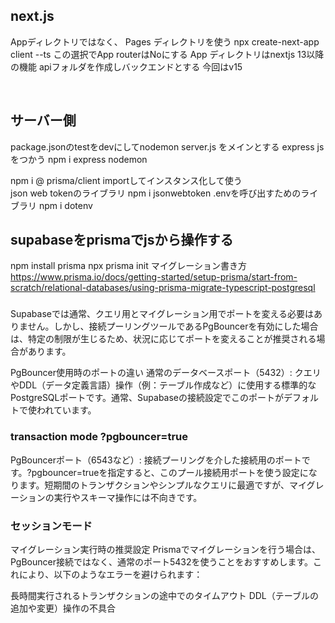 ## next.js
Appディレクトリではなく、
Pages ディレクトリを使う
npx create-next-app client --ts
この選択でApp routerはNoにする
App ディレクトリはnextjs 13以降の機能
apiフォルダを作成しバックエンドとする
今回はv15

<br>

## サーバー側
package.jsonのtestをdevにしてnodemon server.js をメインとする
express jsをつかう
npm i express nodemon

<!-- prismaでデータを取得するためクライアントライブラリ必要 -->
npm i @ prisma/client
importしてインスタンス化して使う
<br>
json web tokenのライブラリ
npm i jsonwebtoken
.envを呼び出すためのライブラリ
npm i dotenv


## supabaseをprismaでjsから操作する

npm install prisma
npx prisma init
マイグレーション書き方
https://www.prisma.io/docs/getting-started/setup-prisma/start-from-scratch/relational-databases/using-prisma-migrate-typescript-postgresql

### 
Supabaseでは通常、クエリ用とマイグレーション用でポートを変える必要はありません。しかし、接続プーリングツールであるPgBouncerを有効にした場合は、特定の制限が生じるため、状況に応じてポートを変えることが推奨される場合があります。


PgBouncer使用時のポートの違い
通常のデータベースポート（5432）: クエリやDDL（データ定義言語）操作（例：テーブル作成など）に使用する標準的なPostgreSQLポートです。通常、Supabaseの接続設定でこのポートがデフォルトで使われています。
### transaction mode ?pgbouncer=true
PgBouncerポート（6543など）: 接続プーリングを介した接続用のポートです。?pgbouncer=trueを指定すると、このプール接続用ポートを使う設定になります。短期間のトランザクションやシンプルなクエリに最適ですが、マイグレーションの実行やスキーマ操作には不向きです。

### セッションモード
マイグレーション実行時の推奨設定
Prismaでマイグレーションを行う場合は、PgBouncer接続ではなく、通常のポート5432を使うことをおすすめします。これにより、以下のようなエラーを避けられます：

長時間実行されるトランザクションの途中でのタイムアウト
DDL（テーブルの追加や変更）操作の不具合


